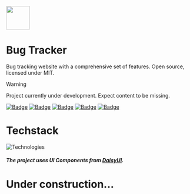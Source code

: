 <img src="https://i.imgur.com/33WYwlY.png" heigth="64" width="64">

# Bug Tracker

Bug tracking website with a comprehensive set of features. Open source, licensed under MIT.


> [!WARNING]
> Project currently under development. Expect content to be missing.

[![Badge](https://img.shields.io/badge/version-0.0.0-red?style=for-the-badge)](https://github.com/sauciucrazvan/bug-tracker/releases)
[![Badge](https://img.shields.io/github/forks/sauciucrazvan/botanicabay?style=for-the-badge)](https://github.com/sauciucrazvan/bug-tracker/forks)
[![Badge](https://img.shields.io/github/stars/sauciucrazvan/botanicabay?style=for-the-badge)](https://github.com/sauciucrazvan/bug-tracker/stargazers)
[![Badge](https://img.shields.io/github/issues/sauciucrazvan/botanicabay?style=for-the-badge)](https://github.com/sauciucrazvan/bug-tracker/issues)
[![Badge](https://img.shields.io/badge/License-MIT-yellow.svg?style=for-the-badge)](https://opensource.org/licenses/MIT)

# Techstack
![Technologies](https://skillicons.dev/icons?i=typescript,nextjs,react,firebase,tailwind)
##### The project uses UI Components from [DaisyUI](https://daisyui.com/).

# Under construction...
